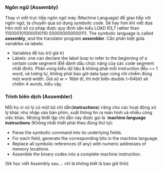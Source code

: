 ### Ngôn ngữ (Assembly)
Thay vì viết trực tiếp ngôn ngữ máy (Machine Language) để giao tiếp với ngôn ngữ, ta chuyển qua sử dụng *symbolic code*. Sẽ hay hơn khi viết dựa trên một số cú pháp được quy định sẵn kiểu LOAD R3,7 rather than 110000101000000110 000000000000111. The symbolic language is called **assembly**, and the translator program **assembler**.
Cần phân biệt giữa variables và labels:
- Variables để lưu trữ giá trị
- Labels: one can declare the label loop to refer to the beginning of a certain code segment (Để đánh dấu chức năng của các code segment nhất định).
Phân vùng kiểu dữ liệu & không phải mỗi instruction đều == 1 word, và tương tự, không phải bao giờ data type cũng chỉ chiếm đúng một word width. Giả sử $w=16bit$ đi, thì một biến double (~64bit) sẽ chiếm 4 $words$, kiểu vậy.
### Trình biên dịch (Assembler)
Mỗi họ vi xử lý có một bộ chỉ dẫn(**instructions**) riêng cho các hoạt động xử lý khác như nhập vào bàn phím, xuất thông tin ra màn hình và nhiều công việc khác. Những thiết lập chỉ dẫn này được gọi là '**machine language instructions** (Không nhất thiết phải theo đúng thứ tự):
- Parse the symbolic command into its underlying ﬁelds.
- For each ﬁeld, generate the corresponding bits in the machine language.
- Replace all symbolic references (if any) with numeric addresses of memory locations.
- Assemble the binary codes into a complete machine instruction.

(Sẽ học viết Assembly sau.... chỉ là không biết là bao giờ thôi)